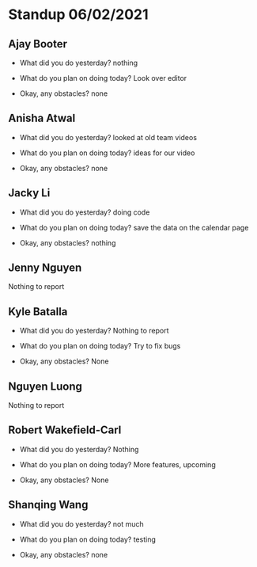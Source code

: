 # Standup 06/02/2021

## **Ajay Booter**

- What did you do yesterday? nothing

- What do you plan on doing today? Look over editor

- Okay, any obstacles? none

## **Anisha Atwal**

- What did you do yesterday? looked at old team videos

- What do you plan on doing today? ideas for our video

- Okay, any obstacles? none

## **Jacky Li**

- What did you do yesterday? doing code

- What do you plan on doing today? save the data on the calendar page

- Okay, any obstacles? nothing

## **Jenny Nguyen**

Nothing to report

## **Kyle Batalla**

- What did you do yesterday? Nothing to report

- What do you plan on doing today? Try to fix bugs

- Okay, any obstacles? None

## **Nguyen Luong**

Nothing to report

## **Robert Wakefield-Carl**

- What did you do yesterday? Nothing

- What do you plan on doing today? More features, upcoming

- Okay, any obstacles? None

## **Shanqing Wang**

- What did you do yesterday? not much

- What do you plan on doing today? testing

- Okay, any obstacles? none
